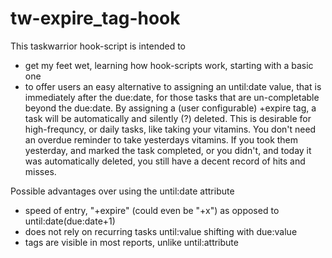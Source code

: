 # tw-expire_tag-hook

This taskwarrior hook-script is intended to
- get my feet wet, learning how hook-scripts work, starting with a basic one
- to offer users an easy alternative to assigning an until:date value, that is immediately after the due:date, for those tasks that are un-completable beyond the due:date. 
By assigning a (user configurable) +expire tag, a task will be automatically and silently (?) deleted. This is desirable for high-frequncy, or daily tasks, like taking your vitamins. You don't need an overdue reminder to take yesterdays vitamins. If you took them yesterday, and marked the task completed, or you didn't, and today it was automatically deleted, you still have a decent record of hits and misses. 

Possible advantages over using the until:date attribute 
- speed of entry, "+expire" (could even be "+x") as opposed to until:date(due:date+1)
- does not rely on recurring tasks until:value shifting with due:value
- tags are visible in most reports, unlike until:attribute
